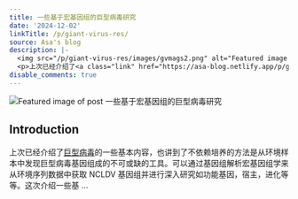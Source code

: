 ```yaml
---
title: 一些基于宏基因组的巨型病毒研究
date: '2024-12-02'
linkTitle: /p/giant-virus-res/
source: Asa's blog
description: |-
  <img src="/p/giant-virus-res/images/gvmags2.png" alt="Featured image of post 一些基于宏基因组的巨型病毒研究" /><h2 id="introduction">Introduction</h2>
  <p>上次已经介绍了<a class="link" href="https://asa-blog.netlify.app/p/giant-virus/" target="_blank" rel="noopener" >巨型病毒</a>的一些基本内容，也讲到了不依赖培养的方法是从环境样本中发现巨型病毒基因组成的不可或缺的工具。可以通过基因组解析宏基因组学来从环境序列数据中获取 NCLDV 基因组并进行深入研究如功能基因，宿主，进化等等。这次介绍一些基 ...
disable_comments: true
---
```

<img src="/p/giant-virus-res/images/gvmags2.png" alt="Featured image of post 一些基于宏基因组的巨型病毒研究" /><h2 id="introduction">Introduction</h2>
<p>上次已经介绍了<a class="link" href="https://asa-blog.netlify.app/p/giant-virus/" target="_blank" rel="noopener" >巨型病毒</a>的一些基本内容，也讲到了不依赖培养的方法是从环境样本中发现巨型病毒基因组成的不可或缺的工具。可以通过基因组解析宏基因组学来从环境序列数据中获取 NCLDV 基因组并进行深入研究如功能基因，宿主，进化等等。这次介绍一些基 ...